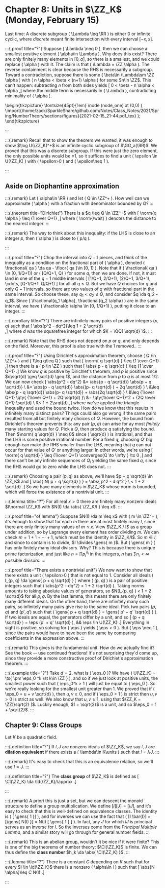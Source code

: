 # Chapter 8: Units in $\ZZ_K$ (Monday, February 15)

Last time:
A discrete subgroup \( \Lambda \leq \RR \) is either $0$ or infinite cyclic, where *discrete* meant finite intersection with every interval $[-x, x]$.



:::{.proof title="?"}
Suppose \( \Lambda \neq 0 \), then we can choose a smallest positive element \( \alpha\in \Lambda \).
Why does this exist? 
There are only finitely many elements in $[0, \alpha]$, so there is a smallest, and we could replace \( \alpha \) with it.
The claim is that \( \Lambda = \ZZ \alpha \).
The reverse containment is clear because the RHS is necessarily a subgroup.
Toward a contradiction, suppose there is some \( \beta\in \Lambda\sm \ZZ \alpha \) with \( n \alpha < \beta < (n+1) \alpha \) for some $n\in \ZZ$.
This can't happen: subtracting $n$ from both sides yields 
\[
0 < \beta - n \alpha < \alpha
,\]
where the middle term is necessarily in \( \Lambda \), contradicting minimality of \( \alpha \).

\begin{tikzpicture}
\fontsize{45pt}{1em} 
\node (node_one) at (0,0) { \import{/home/zack/SparkleShare/github.com/Notes/Class_Notes/2021/Spring/NumberTheory/sections/figures}{2021-02-15_21-44.pdf_tex} };
\end{tikzpicture}

:::


:::{.remark}
Recall that to show the theorem we wanted, it was enough to show $\log U(\ZZ_K)^+$ is an infinite cyclic subgroup of $\GG_a(\RR)$.
We proved that this was a discrete subgroup.
If this were just the zero element, the only possible units would be $\pm 1$, so it suffices to find a unit \( \epsilon \in U(\ZZ_K) \) with \( \epsilon>0 \) and \( \epsilon\neq 1 \).


:::

## Aside on Diophantine approximation

:::{.remark}
Let \( \alpha\in \RR \) and let \( Q \in \ZZ^+ \).
How well can we approximate \( \alpha \) with a fraction with denominator bounded by $Q$?
:::

:::{.theorem title="Dirichlet"}
There is a $q \leq Q \in \ZZ^+$ with 
\[ 
\norm{q \alpha } \leq {1 \over Q+1} 
,\] 
where \( \norm{\wait} \) denotes the distance to the nearest integer.
:::

:::{.remark}
The way to think about this inequality: if the LHS is close to an integer $p$, then \( \alpha \) is close to \( p/q \).

:::

:::{.proof title="?"}
Chop the interval into $Q+1$ pieces, and think of the inequality as a condition on the fractional part of \( \alpha \), denoted \( \fractional{ qa } \da qa - \floor{ qa }\in [0, 1) \).
Note that if \( \fractional{ qa } \in [0, 1/Q+1)\) or \( [Q/Q+1, Q) \) for some $q$, then we are done.
If not, it must land in one of the $q-1$ middle intervals 
\[
[1/Q+1, 2/Q+1), 
[2/Q+1, 3/Q+1), 
\cdots,
[Q-1/Q+1, Q/Q+1)
\]
for all all $q\leq Q$.
But we have $Q$ choices for $q$ and only $Q-1$ intervals, so there are two values of $q$ with fractional part in the same interval.
So choose these, say $q_1<q_2 \leq Q$, and consider $q \da q_2 - q_1$.
Since \( \fractional{q_1 \alpha}, \fractional{q_2 \alpha} \) are in the same interval, we have \( \fractional{q \alpha \in [0, 1/Q+1) \), putting it close to an integer.
:::

:::{.corollary title="?"}
There are infinitely many pairs of positive integers $(p, q)$ such that 
\[
\abs{p^2 - dq^2}\leq 1 + 2 \sqrt{d}  
,\]
where $d$ was the squarefree integer for which $K = \QQ( \sqrt{d} )$.
:::

:::{.remark}
Note that the RHS does not depend on $p$ or $q$, and only depends on the field.
Moreover, this proof is also true with the 1 removed..
:::

:::{.proof title="?"}
Using Dirichlet's approximation theorem, choose \( Q \in \ZZ^+ \) and \( 1\leq q\leq Q \) 
such that 
\[
\norm{ q \sqrt{d} } \leq {1 \over Q+1}
,\]
then there is a \( p \in \ZZ \) such that
\[
\abs{ p - q \sqrt{d} } \leq {1 \over Q+1}
.\]
We know $q$ is positive by Dirichlet's theorem, and $p$ is positive since $q\sqrt{d} \geq \sqrt{d} \geq 1$, and the distance from $p$ to $q$ is at most $1/2$.
We can now check
\[
\abs{p^2 - dq^2} 
&= \abs{p - q \sqrt{d}} \abs{p + q \sqrt{d}}    \\
&= \abs{p - q \sqrt{d}} \abs{(p- q \sqrt{d} ) + 2q \sqrt{d} }    \\
&\leq \abs{p - q \sqrt{d}} \abs{p- q \sqrt{d}} + \abs{2q \sqrt{d} }    \\
&\leq {1\over Q+1} \qty{ {1\over Q+1} + 2Q \sqrt{d} }\\
&= \qty{1\over Q+1}^2 + {2Q \over Q+1} \sqrt{d} \\
&< 1 + 2\srqt{d}
,\]
where we've applied the triangle inequality and used the bound twice.
How do we know that this results in infinitely many distinct pairs?
Things could also go wrong if the same pairs resulted from all but finitely many choices of $Q$.
However, the bound from Dirichlet's theorem prevents this: any pair $(p, q)$ can arise for ay most *finitely* many starting values for $Q$.
Pick a $Q$, then produce $q$ satisfying the bound.
Then $\norm{ q \sqrt{d} } \neq 0$ since \( \sqrt{d} \) is irrational, and thus the LHS is some positive irrational number.
For a fixed $q$, choosing $Q'$ big enough can make the RHS smaller than the LHS, meaning that $q$ can not occur for that value of $Q'$ or anything larger.
In other words, we're using
\[
\norm{ q \sqrt{d} } \leq {1\over Q+1} \converges{Q \to \infty } \to 0
,\]
and there can't be any infinite sequences of $Q_i$ yielding the same fixed $q$, since the RHS would go to zero while the LHS does not.
:::

:::{.remark}
Choosing a pair $(p, q)$ as above, we'll have $p + q \sqrt{d} \in \ZZ_K$ and
\[
\abs{ N( p + q \sqrt{d} ) } 
= \abs{ p^2 - d q^2 } \\
< 1 + 2 \sqrt{d} 
.\]
So we have many elements in $\ZZ_K$ whose norm is bounded, which will force the existence of a nontrivial unit.
:::

:::{.lemma title="?"}
For all real $x> 0$ there are finitely many nonzero ideals $I\normal \ZZ_K$ with $N(I) \da \abs{ \ZZ_K/I } \leq x$.
:::

:::{.proof title="of lemma"}
Suppose $N(I) \da m \leq x$ with \( m \in \ZZ^+ \); it's enough to show that for each $m$ there are at most finitely many $I$, since there are only finitely many values of $m \leq x$.
View $\ZZ_K / I$ as a group under addition, so by Lagrange every element has order dividing $m$.
We can check $m = 1 + 1 + \cdots + 1$, which must be the identity in $\ZZ_K/I$.
So $m\in I$, and since to contain is to divide, $I \divides \gens{ m }$. 
But \( \gens{ m }  \) has only finitely many ideal divisors.
Why? 
This is because there is unique prime factorization, and just like $n = \prod p_i^{n_i}$ in the integers, $n$ has $\sum n_i < \infty$ possible divisors.
:::

:::{.proof title="There exists a nontrivial unit"}
We now want to show that there exists a unit \( \epsilon>0 \) that is not equal to 1.
Consider all ideals \( I_{p, q} \da \gens{ p + q \sqrt{d} }  \)  where \( (p, q) \) is a pair of positive integers such that \( \abs{p^2 - dq^2} < 1 + 2 \sqrt{d}  \).
Taking norms amounts to taking absolute values of generators, so $N(I_{p, q} ) < 1 + 2 \sqrt{d}$ for all $p, q$.
By the last lemma, this means there are only finitely many different ideals.
On the other hand, there are infinitely many such pairs, so infinitely many pairs give rise to the same ideal.
Pick two pairs $(p, q)$ and $(p', q')$ such that \( \gens{ p + q \sqrt{d} } = \gens{ p' + q' \sqrt{d} } \).
If two ideals are equal, the generators differ by a unit, and so 
\[
(p + q \sqrt{d} ) = \eps (p' + q' \sqrt{d} ), && \eps \in U(\ZZ_K)
.\]
Everything in sight is positive, so solving for \( \eps \) yields \( \eps > 0 \).
But \( \eps \neq 1 \), since the pairs would have to have been the same by comparing coefficients in the expression above.
:::

:::{.remark}
This gives is the fundamental unit.
How do we actually find it?
See the book -- use continued fractions!
It's not surprising they'd come up, since they provide a more constructive proof of Dirichlet's approximation theorem.
:::

:::{.example title="?"}
Take $d=2$, what is \( \eps_0 \)?
We have \( U(\ZZ_K) = \ts{ \pm \eps_0 ^k \st k\in \ZZ  } \), and so if we just look at positive units, the smallest power such that \( \eps_0^k > 1 \) will just be equal to \( \eps_0 \).
So we're really looking for the smallest unit greater than 1.
We proved that if \( \eps_0 = u + v \sqrt{d} \), then $u, v \geq 0$, and if \( \eps_0 > 1 \) is strict then $u, v > 0$ is strict as well.
We also know that $u, v \geq 1$, using that $\ZZ_K = \ZZ[\sqrt{2} ]$.
Luckily enough, $1 + \sqrt{2}$ is a unit, and so $\eps_0 = 1 + \sqrt{2}$.
:::

## Chapter 9: Class Groups

Let $K$ be a quadratic field.


:::{.definition title="?"}
If $I, J$ are nonzero ideals of $\ZZ_K$, we say $I, J$ are **dilation equivalent**
if there exists a \( \lambda\in K\units \) such that $I = \lambda J$.
:::


:::{.remark}
It's easy to check that this is an equivalence relation, so we'll use $I \approx J$.
:::


:::{.definition title="?"}
The **class group** of $\ZZ_K$ is defined as 
\[
\Cl(\ZZ_K) \da \Id(\ZZ_K)/\approx
.\]

:::


:::{.remark}
A priori this is just a set, but we can descent the monoid structure to define a group multiplication.
We define $[I] [J] = [IJ]$, and it's easy to check that this is well-defined on equivalence classes.
The identity is \( [ \gens{ 1 }]  \), and for inverses we can use the fact that \( [I \bar{I}] = [\gens{ N(I) }] = N(I) [ \gens{ 1 } ]  \).
In fact, any $J$ for which $IJ$ is principal serves as an inverse for $I$.
So the inverses come from the *Principal Multiple Lemma*, and a similar story will go through for general number fields.
:::


:::{.remark}
This is an abelian group, wouldn't it be nice if it were finite?
This is one of the big theorems of number theory: $\Cl(\ZZ_K)$ is finite.
We can thus define the **class number** $h_k \da \abs{ \Cl(\ZZ_K) }$.
:::


:::{.lemma title="?"}
There is a constant $C$ depending on $K$ such that for every $I \in \Id(\ZZ_K)$ there is a nonzero \( \alpha\in I \) such that 
\[
\abs{N \alpha}\leq C N(I) 
.\]

:::












